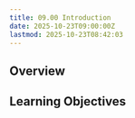 ```yaml
---
title: 09.00 Introduction
date: 2025-10-23T09:00:00Z
lastmod: 2025-10-23T08:42:03
---
```


## Overview

## Learning Objectives
